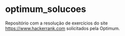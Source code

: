 # optimum_solucoes
Repositório com a resolução de exercícios do site https://www.hackerrank.com solicitados pela Optimum.
